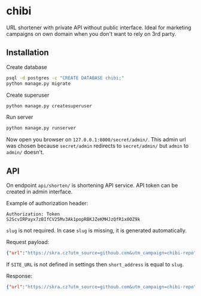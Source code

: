 # chibi
URL shortener with private API without public interface. Ideal for marketing campaigns on own domain when you don't want to rely on 3rd party.


## Installation

Create database
```bash
psql -d postgres -c "CREATE DATABASE chibi;"
python manage.py migrate
```

Create superuser
```bash
python manage.py createsuperuser
```

Run server

```bash
python manage.py runserver
```
Now open you browser on `127.0.0.1:8000/secret/admin/`. This admin url was chosen because 
`secret/admin` redirects to `secret/admin/` but `admin` to `admin/` doesn't.

## API

On endpoint `api/shorten/` is shortening API service.
API token can be created in admin interface. 

Example of authorization header:
```
Authorization: Token S2ScvIRPayx7zBIfCV25Mv3Ak1popRBKJZeKMHJzQfR1x0OZ9k
```

`slug` is not required. In case `slug` is missing, it is generated automatically.

Request payload:
```json
{"url":"https://skra.cz?utm_source=githoub.com&utm_campaign=chibi-repo", "slug": "github"}
```

If `SITE_URL` is not defined in settings then `short_address` is equal to `slug`.

Response:
```json
{"url":"https://skra.cz?utm_source=githoub.com&utm_campaign=chibi-repo", "short_address": "http://localhost:8000/github"}
```
